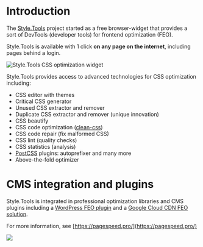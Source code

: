 # Introduction

The [Style.Tools](https://style.tools/) project started as a free browser-widget that provides a sort of DevTools (developer tools) for frontend optimization (FEO).

Style.Tools is available with 1 click **on any page on the internet**, including pages behind a login.

![Style.Tools CSS optimization widget](../gitbook/images/styletools-widget.gif)

Style.Tools provides access to advanced technologies for CSS optimization including:

- CSS editor with themes
- Critical CSS generator
- Unused CSS extractor and remover
- Duplicate CSS extractor and remover (unique innovation)
- CSS beautify
- CSS code optimization ([clean-css](https://github.com/jakubpawlowicz/clean-css))
- CSS code repair (fix malformed CSS)
- CSS lint (quality checks)
- CSS statistics (analysis)
- [PostCSS](https://github.com/postcss/postcss) plugins: autoprefixer and many more
- Above-the-fold optimizer

# CMS integration and plugins

Style.Tools is integrated in professional optimization libraries and CMS plugins including a [WordPress FEO plugin](https://pagespeed.pro/wordpress/) and a [Google Cloud CDN FEO solution](https://pagespeed.pro/google-cdn/). 

For more information, see [https://pagespeed.pro/](https://pagespeed.pro/)

![](../gitbook/images/psp-concept.jpg)